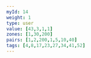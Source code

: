 ```yaml
---
myId: 14
weight: 1
type: user
value: [43,3,1,1]
zones: [1,30,200]
pairs: [1,2,200,1,5,10,40]
tags: [4,8,17,23,27,34,41,52]
---
```

